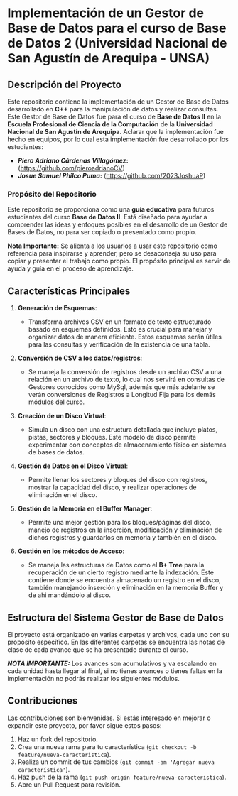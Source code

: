 # Implementación de un Gestor de Base de Datos para el curso de Base de Datos 2 (Universidad Nacional de San Agustín de Arequipa - UNSA)

## Descripción del Proyecto

Este repositorio contiene la implementación de un Gestor de Base de Datos desarrollado en **C++** para la manipulación de datos y realizar consultas. Este Gestor de Base de Datos fue para el curso de **Base de Datos II** en la **Escuela Profesional de Ciencia de la Computación** de la **Universidad Nacional de San Agustín de Arequipa**. Aclarar que la implementación fue hecho en equipos, por lo cual esta implementación fue desarrollado por los estudiantes:

- ***Piero Adriano Cárdenas Villagómez*:** (https://github.com/pieroadrianoCV)
- ***Josue Samuel Philco Puma*:** (https://github.com/2023JoshuaP)

### Propósito del Repositorio

Este repositorio se proporciona como una **guía educativa** para futuros estudiantes del curso **Base de Datos II**. Está diseñado para ayudar a comprender las ideas y enfoques posibles en el desarrollo de un Gestor de Bases de Datos, no para ser copiado o presentado como propio.

**Nota Importante:** Se alienta a los usuarios a usar este repositorio como referencia para inspirarse y aprender, pero se desaconseja su uso para copiar y presentar el trabajo como propio. El propósito principal es servir de ayuda y guía en el proceso de aprendizaje.

## Características Principales

1. **Generación de Esquemas**:
   - Transforma archivos CSV en un formato de texto estructurado basado en esquemas definidos. Esto es crucial para manejar y organizar datos de manera eficiente. Estos esquemas serán útiles para las consultas y verificación de la existencia de una tabla.

2. **Conversión de CSV a los datos/registros**:
   - Se maneja la conversión de registros desde un archivo CSV a una relación en un archivo de texto, lo cual nos servirá en consultas de Gestores conocidos como MySql, además que más adelante se verán conversiones de Registros a Longitud Fija para los demás módulos del curso.

3. **Creación de un Disco Virtual**:
   - Simula un disco con una estructura detallada que incluye platos, pistas, sectores y bloques. Este modelo de disco permite experimentar con conceptos de almacenamiento físico en sistemas de bases de datos.

4. **Gestión de Datos en el Disco Virtual**:
   - Permite llenar los sectores y bloques del disco con registros, mostrar la capacidad del disco, y realizar operaciones de eliminación en el disco.

5. **Gestión de la Memoria en el Buffer Manager**:
   - Permite una mejor gestión para los bloques/páginas del disco, manejo de registros en la inserción, modificación y eliminación de dichos registros y guardarlos en memoria y también en el disco.

6. **Gestión en los métodos de Acceso**:
   - Se maneja las estructuras de Datos como el **B+ Tree** para la recuperación de un cierto registro mediante la indexación. Este contiene donde se encuentra almacenado un registro en el disco, también manejando inserción y eliminación en la memoria Buffer y de ahi mandándolo al disco.

## Estructura del Sistema Gestor de Base de Datos

El proyecto está organizado en varias carpetas y archivos, cada uno con su propósito específico. En las diferentes carpetas se encuentra las notas de clase de cada avance que se ha presentado durante el curso.

***NOTA IMPORTANTE:*** Los avances son acumulativos y va escalando en cada unidad hasta llegar al final, si no tienes avances o tienes faltas en la implementación no podrás realizar los siguientes módulos.

## Contribuciones

Las contribuciones son bienvenidas. Si estás interesado en mejorar o expandir este proyecto, por favor sigue estos pasos:

1. Haz un fork del repositorio.
2. Crea una nueva rama para tu característica (`git checkout -b feature/nueva-caracteristica`).
3. Realiza un commit de tus cambios (`git commit -am 'Agregar nueva característica'`).
4. Haz push de la rama (`git push origin feature/nueva-caracteristica`).
5. Abre un Pull Request para revisión.